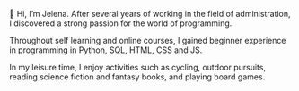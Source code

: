 👋 Hi, I’m Jelena. After several years of working in the field of administration, I discovered a strong passion for the world of programming.

Throughout self learning and online courses, I gained beginner experience in programming in Python, SQL, HTML, CSS and JS. 

In my leisure time, I enjoy activities such as cycling, outdoor pursuits, reading science fiction and fantasy books, and playing board games.
